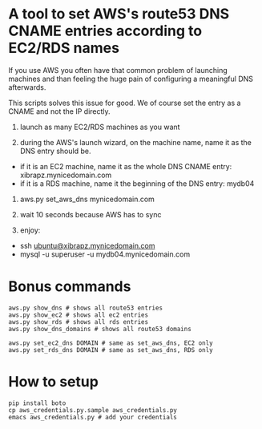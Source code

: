 # A tool to set AWS's route53 DNS CNAME entries according to EC2/RDS names

If you use AWS you often have that common problem of launching machines and than feeling the huge pain of configuring a meaningful DNS afterwards. 
  
This scripts solves this issue for good. We of course set the entry as a CNAME and not the IP directly.

1. launch as many EC2/RDS machines as you want

1. during the AWS's launch wizard, on the machine name, name it as the DNS entry should be.
  - if it is an EC2 machine, name it as the whole DNS CNAME entry: xibrapz.mynicedomain.com
  - if it is a  RDS machine, name it the beginning of the DNS entry: mydb04

1. aws.py set_aws_dns mynicedomain.com

1. wait 10 seconds because AWS has to sync

1. enjoy:
  - ssh ubuntu@xibrapz.mynicedomain.com
  - mysql -u superuser -u mydb04.mynicedomain.com


# Bonus commands

```
aws.py show_dns # shows all route53 entries
aws.py show_ec2 # shows all ec2 entries
aws.py show_rds # shows all rds entries
aws.py show_dns_domains # shows all route53 domains

aws.py set_ec2_dns DOMAIN # same as set_aws_dns, EC2 only
aws.py set_rds_dns DOMAIN # same as set_aws_dns, RDS only

```
# How to setup
```
pip install boto
cp aws_credentials.py.sample aws_credentials.py
emacs aws_credentials.py # add your credentials
```
